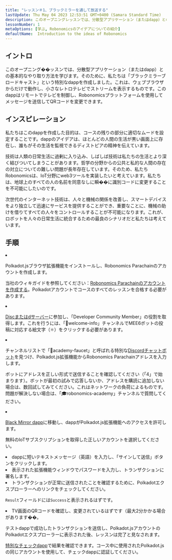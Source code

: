 ```yaml
---
title: "レッスン＃1、ブラックミラーを通して放送する"
lastUpdate: Thu May 04 2023 12:53:51 GMT+0400 (Samara Standard Time)
description: このオープニングレッスンでは、分散型アプリケーション（またはdapp）との基本的なやり取り方法を学びます。
lessonNumber: 1
metaOptions: [学ぶ, Robonomicsのアイデアについての紹介]
defaultName:  Introduction to the ideas of Robonomics
---
```


## イントロ

このオープニング��ッスンでは、分散型アプリケーション（またはdapp）との基本的なやり取り方法を学びます。そのために、私たちは「ブラックミラーブロードキャスト」という特別なdappを作成しました。これは、ウェブブラウザからだけで動作し、小さなレトロテレビでストリームを表示するものです。このdappはリモートでテレビを制御し、Robonomicsプラットフォームを使用してメッセージを送信してQRコードを変更できます。

## インスピレーション

私たちはこのdappを作成した目的は、コースの残りの部分に適切なムードを設定することです。dappのアイデアは、ほとんどの人間の生活が黒い画面上に存在し、誰もがその生活を監視できるディストピアの精神を伝えています。

技術は人類の日常生活に過剰に入り込み、しばしば技術は私たちの生活とより深く結びついてしまうことがあります。哲学の分野からの公共と私的な人間の存在の対立についての難しい問題が長年存在しています。そのため、私たちRobonomicsは、IoT分野にweb3ツールを実装したいと考えています。私たちは、地球上のすべての人の名前を同意なしに瞬��に識別コードに変更することを不可能にしたいのです。

次世代のインターネット技術は、人々と機械の関係を改善し、スマートデバイスをより独立して迅速にサービスを提供することができ、重要なことに、機械の助けを借りてすべての人々をコントロールすることが不可能になります。これが、ロボットを人々の日常生活に統合するための最良のシナリオだと私たちは考えています。

## 手順

<List type="numbers">

<li>

Polkadot.jsブラウザ拡張機能をインストールし、Robonomics Parachainのアカウントを作成します。

当社のウィキガイドを参照してください：[Robonomics Parachainのアカウントを作成する](https://wiki.robonomics.netwまたはk/docs/create-account-in-dapp/)。Polkadotアカウントでコースのすべてのレッスンを合格する必要があります。

</li>

<li>

[Discまたはdサーバー](https://discまたはd.gg/xqDgG3EGm9)に参加し、「Developer Community Member」の役割を取得します。これを行うには、「👋welcome-info」チャンネルでMEE6ボットの投稿に対応する絵文字（⚛️）をクリックする必要があります。

</li>

<li>

チャンネルリストで「🚰academy-faucet」と呼ばれる特別な[Discordチャットボット](https://discord.com/channels/803947358492557312/944186892038053899)を見つけ、Polkadot.js拡張機能からRobonomics Parachainアドレスを入力します。

ボットにアドレスを正しい形式で送信することを確認してください（「4」で始まります）。ボットが最初の試みで応答しないか、アドレスを購読に追加しない場合は、数回試してみてください。これはネットワークの負荷によるものです。問題が解決しない場合は、「🎓robonomics-academy」チャンネルで質問してください。

</li>

<li>

[Black Mirror dapp](https://blackmirror.robonomics.academy)に移動し、dappがPolkadot.js拡張機能へのアクセスを許可します。

無料のIoTサブスクリプションを取得した正しいアカウントを選択してください。

</li>

<li>
dappに短いテキストメッセージ（英語）を入力し、「サインして送信」ボタンをクリックします。 
</li>

<li>
表示された拡張機能ウィンドウでパスワードを入力し、トランザクションに署名します。
</li>

<li>
トランザクションが正常に送信されたことを確認するために、Polkadotエクスプローラーへのリンクをチェックしてください。

<code>Result</code>フィールドには<code>Success</code>と表示されるはずです。
</li>

<li>
TV画面のQRコードを確認し、変更されているはずです（最大2分かかる場合があります��。
</li>
</List>

<Result>

テストdappで成功したトランザクションを送信し、Polkadot.jsアカウントのPolkadotエクスプローラーに表示された後、レッスンは完了と見なされます。

[特別なチェックdapp](https://lk.robonomics.academy/)で結果を確認できます。コース中に使用されたPolkadot.jsの同じアカウントを使用して、チェックdappに認証してください。

</Result>

